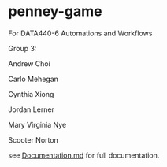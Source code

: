 # penney-game
For DATA440-6 Automations and Workflows 

Group 3: 


Andrew Choi


Carlo Mehegan


Cynthia Xiong


Jordan Lerner


Mary Virginia Nye


Scooter Norton

see [Documentation.md](Documentation.md) for full documentation.
